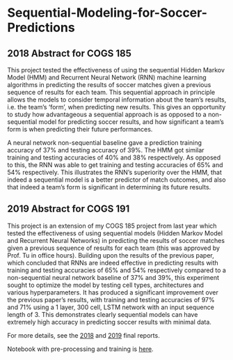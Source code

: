 # Sequential-Modeling-for-Soccer-Predictions

## 2018 Abstract for COGS 185

This project tested the effectiveness of using the sequential Hidden Markov Model (HMM) and Recurrent Neural Network (RNN) machine learning algorithms in predicting the results of soccer matches given a previous sequence of results for each team. This sequential approach in principle allows the models to consider temporal information about the team’s results, i.e. the team’s ‘form’, when predicting new results. This gives an opportunity to study how advantageous a sequential approach is as opposed to a non-sequential model for predicting soccer results, and how significant a team’s form is when predicting their future performances.

A neural network non-sequential baseline gave a prediction training accuracy of 37% and testing accuracy of 39%. The HMM got similar training and testing accuracies of 40% and 38% respectively. As opposed to this, the RNN was able to get training and testing accuracies of 65% and 54% respectively. This illustrates the RNN’s superiority over the HMM, that indeed a sequential model is a better predictor of match outcomes, and also that indeed a team’s form is significant in determining its future results.  

## 2019 Abstract for COGS 191

This project is an extension of my COGS 185 project from last year which tested the effectiveness of using sequential models (Hidden Markov Model and Recurrent Neural Networks) in predicting the results of soccer matches given a previous sequence of results for each team (this was approved by Prof. Tu in office hours). Building upon the results of the previous paper, which concluded that RNNs are indeed effective in predicting results with training and testing accuracies of 65% and 54% respectively compared to a non-sequential neural network baseline of 37% and 39%, this experiment sought to optimize the model by testing cell types, architectures and various hyperparameters. It has produced a significant improvement over the previous paper’s results, with training and testing accuracies of 97% and 71% using a 1 layer, 300 cell, LSTM network with an input sequence length of 3. This demonstrates clearly sequential models can have extremely high accuracy in predicting soccer results with minimal data. 


For more details, see the [2018](https://github.com/rkansal47/SMSP/blob/master/Final%20Report%202018.pdf) and [2019](https://github.com/rkansal47/SMSP/blob/master/Final%20Report%202019.pdf) final reports. 

Notebook with pre-processing and training is [here](https://github.com/rkansal47/SMSP/blob/master/RNN_Non_Ternary.ipynb).
